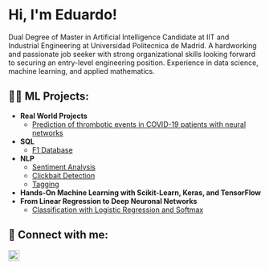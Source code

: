 <h1>Hi, I'm Eduardo!</h1>
Dual Degree of Master in Artificial Intelligence Candidate at IIT and Industrial Engineering at Universidad Politecnica de Madrid. A hardworking and passionate job seeker with strong organizational skills looking forward to securing an entry-level engineering position. Experience in data science, machine learning, and applied mathematics.
<h2>👨‍💻 ML Projects:</h2>

- <b>Real World Projects</b>
  - [Prediction of thrombotic events in COVID-19 patients with neural networks](https://github.com/edugaleote/Prediction-of-thrombotic-events-in-COVID-19-patients-with-neural-networks)
- <b>SQL</b>
  - [F1 Database](https://github.com/edugaleote/F1-database-SQL)
- <b>NLP</b>
  - [Sentiment Analysis](https://github.com/edugaleote/Sentiment-analysis)
  - [Clickbait Detection](https://github.com/edugaleote/Clickbait-detection)
  - [Tagging](https://github.com/edugaleote/Tagging-in-NLP)
- <b>Hands-On Machine Learning with Scikit-Learn, Keras, and TensorFlow</b>
- <b>From Linear Regression to Deep Neuronal Networks</b>
  - [Classification with Logistic Regression and Softmax](https://github.com/edugaleote/Logistic-regression-and-softmax-regression)

<h2> 🤳 Connect with me:</h2>

[<img align="left" alt="JoshMadakor | LinkedIn" width="22px" src="https://cdn.jsdelivr.net/npm/simple-icons@v3/icons/linkedin.svg" />][linkedin]

[linkedin]: https://www.linkedin.com/in/eduardogaleote/
